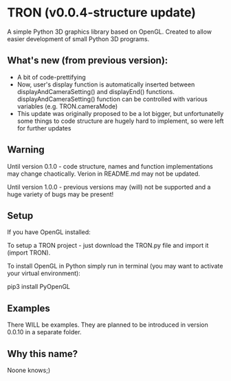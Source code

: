 # TRON (v0.0.4-structure update)
A simple Python 3D graphics library based on OpenGL. Created to allow easier development of small Python 3D programs.

## What's new (from previous version):
* A bit of code-prettifying
* Now, user's display function is automatically inserted between displayAndCameraSetting() and displayEnd() functions. displayAndCameraSetting() function can be controlled with various variables (e.g. TRON.cameraMode)
* This update was originally proposed to be a lot bigger, but unfortunatelly some things to code structure are hugely hard to implement, so were left for further updates

## Warning
Until version 0.1.0 - code structure, names and function implementations may change chaotically. Verion in README.md may not be updated.

Until version 1.0.0 - previous versions may (will) not be supported and a huge variety of bugs may be present!

## Setup
If you have OpenGL installed:

To setup a TRON project - just download the TRON.py file and import it (import TRON).

To install OpenGL in Python simply run in terminal (you may want to activate your virtual environment):

pip3 install PyOpenGL

## Examples
There WILL be examples. They are planned to be introduced in version 0.0.10 in a separate folder.

## Why this name?
Noone knows;)

